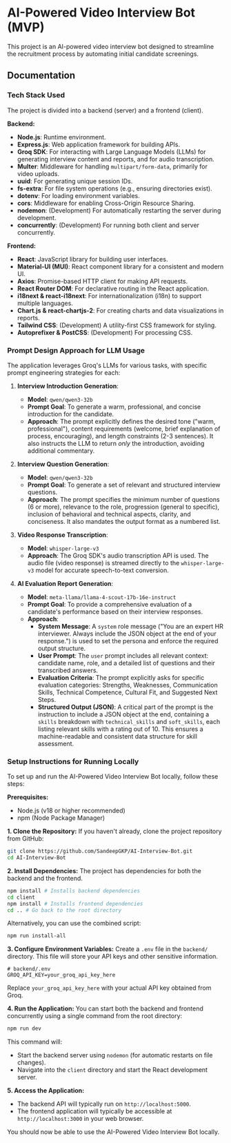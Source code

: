 # AI-Powered Video Interview Bot (MVP)

This project is an AI-powered video interview bot designed to streamline the recruitment process by automating initial candidate screenings.

## Documentation

### Tech Stack Used

The project is divided into a backend (server) and a frontend (client).

**Backend:**
*   **Node.js**: Runtime environment.
*   **Express.js**: Web application framework for building APIs.
*   **Groq SDK**: For interacting with Large Language Models (LLMs) for generating interview content and reports, and for audio transcription.
*   **Multer**: Middleware for handling `multipart/form-data`, primarily for video uploads.
*   **uuid**: For generating unique session IDs.
*   **fs-extra**: For file system operations (e.g., ensuring directories exist).
*   **dotenv**: For loading environment variables.
*   **cors**: Middleware for enabling Cross-Origin Resource Sharing.
*   **nodemon**: (Development) For automatically restarting the server during development.
*   **concurrently**: (Development) For running both client and server concurrently.

**Frontend:**
*   **React**: JavaScript library for building user interfaces.
*   **Material-UI (MUI)**: React component library for a consistent and modern UI.
*   **Axios**: Promise-based HTTP client for making API requests.
*   **React Router DOM**: For declarative routing in the React application.
*   **i18next & react-i18next**: For internationalization (i18n) to support multiple languages.
*   **Chart.js & react-chartjs-2**: For creating charts and data visualizations in reports.
*   **Tailwind CSS**: (Development) A utility-first CSS framework for styling.
*   **Autoprefixer & PostCSS**: (Development) For processing CSS.

### Prompt Design Approach for LLM Usage

The application leverages Groq's LLMs for various tasks, with specific prompt engineering strategies for each:

1.  **Interview Introduction Generation**:
    *   **Model**: `qwen/qwen3-32b`
    *   **Prompt Goal**: To generate a warm, professional, and concise introduction for the candidate.
    *   **Approach**: The prompt explicitly defines the desired tone ("warm, professional"), content requirements (welcome, brief explanation of process, encouraging), and length constraints (2-3 sentences). It also instructs the LLM to return *only* the introduction, avoiding additional commentary.

2.  **Interview Question Generation**:
    *   **Model**: `qwen/qwen3-32b`
    *   **Prompt Goal**: To generate a set of relevant and structured interview questions.
    *   **Approach**: The prompt specifies the minimum number of questions (6 or more), relevance to the role, progression (general to specific), inclusion of behavioral and technical aspects, clarity, and conciseness. It also mandates the output format as a numbered list.

3.  **Video Response Transcription**:
    *   **Model**: `whisper-large-v3`
    *   **Approach**: The Groq SDK's audio transcription API is used. The audio file (video response) is streamed directly to the `whisper-large-v3` model for accurate speech-to-text conversion.

4.  **AI Evaluation Report Generation**:
    *   **Model**: `meta-llama/llama-4-scout-17b-16e-instruct`
    *   **Prompt Goal**: To provide a comprehensive evaluation of a candidate's performance based on their interview responses.
    *   **Approach**:
        *   **System Message**: A `system` role message ("You are an expert HR interviewer. Always include the JSON object at the end of your response.") is used to set the persona and enforce the required output structure.
        *   **User Prompt**: The `user` prompt includes all relevant context: candidate name, role, and a detailed list of questions and their transcribed answers.
        *   **Evaluation Criteria**: The prompt explicitly asks for specific evaluation categories: Strengths, Weaknesses, Communication Skills, Technical Competence, Cultural Fit, and Suggested Next Steps.
        *   **Structured Output (JSON)**: A critical part of the prompt is the instruction to include a JSON object at the end, containing a `skills` breakdown with `technical_skills` and `soft_skills`, each listing relevant skills with a rating out of 10. This ensures a machine-readable and consistent data structure for skill assessment.

### Setup Instructions for Running Locally

To set up and run the AI-Powered Video Interview Bot locally, follow these steps:

**Prerequisites:**
*   Node.js (v18 or higher recommended)
*   npm (Node Package Manager)

**1. Clone the Repository:**
If you haven't already, clone the project repository from GitHub:
```bash
git clone https://github.com/SandeepGKP/AI-Interview-Bot.git
cd AI-Interview-Bot
```

**2. Install Dependencies:**
The project has dependencies for both the backend and the frontend.
```bash
npm install # Installs backend dependencies
cd client
npm install # Installs frontend dependencies
cd .. # Go back to the root directory
```
Alternatively, you can use the combined script:
```bash
npm run install-all
```

**3. Configure Environment Variables:**
Create a `.env` file in the `backend/` directory. This file will store your API keys and other sensitive information.
```
# backend/.env
GROQ_API_KEY=your_groq_api_key_here
```
Replace `your_groq_api_key_here` with your actual API key obtained from Groq.

**4. Run the Application:**
You can start both the backend and frontend concurrently using a single command from the root directory:
```bash
npm run dev
```
This command will:
*   Start the backend server using `nodemon` (for automatic restarts on file changes).
*   Navigate into the `client` directory and start the React development server.

**5. Access the Application:**
*   The backend API will typically run on `http://localhost:5000`.
*   The frontend application will typically be accessible at `http://localhost:3000` in your web browser.

You should now be able to use the AI-Powered Video Interview Bot locally.
